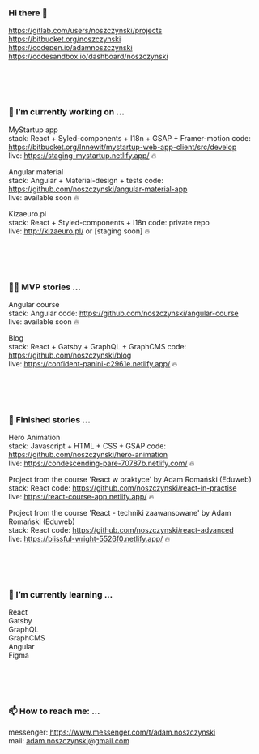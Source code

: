 ### Hi there 👋

https://gitlab.com/users/noszczynski/projects<br/>
https://bitbucket.org/noszczynski<br/>
https://codepen.io/adamnoszczynski<br/>
https://codesandbox.io/dashboard/noszczynski<br/>
<br/>
<br/>
<br/>
<br/>
### 🔭 I’m currently working on ...

MyStartup app<br/>
stack: React + Syled-components + I18n + GSAP + Framer-motion
code: https://bitbucket.org/Innewit/mystartup-web-app-client/src/develop<br/>
live: https://staging-mystartup.netlify.app/ 🔥<br/>

Angular material<br/>
stack: Angular + Material-design + tests
code: https://github.com/noszczynski/angular-material-app<br/>
live: available soon 🔥<br/>

Kizaeuro.pl<br/>
stack: React + Styled-components + I18n
code: private repo<br/>
live: http://kizaeuro.pl/ or [staging soon] 🔥<br/>
<br/>
<br/>
<br/>
<br/>
### 💪🏼 MVP stories ... 

Angular course<br/>
stack: Angular
code: https://github.com/noszczynski/angular-course<br/>
live: available soon 🔥<br/>

Blog<br/>
stack: React + Gatsby + GraphQL + GraphCMS
code: https://github.com/noszczynski/blog<br/>
live: https://confident-panini-c2961e.netlify.app/ 🔥<br/>
<br/>
<br/>
<br/>
<br/>
### 🏁 Finished stories ... 

Hero Animation<br/>
stack: Javascript + HTML + CSS + GSAP
code: https://github.com/noszczynski/hero-animation<br/>
live: https://condescending-pare-70787b.netlify.com/ 🔥<br/>


Project from the course 'React w praktyce' by Adam Romański (Eduweb)<br/>
stack: React
code: https://github.com/noszczynski/react-in-practise<br/>
live: https://react-course-app.netlify.app/ 🔥<br/>


Project from the course 'React - techniki zaawansowane' by Adam Romański (Eduweb)<br/>
stack: React
code: https://github.com/noszczynski/react-advanced<br/>
live: https://blissful-wright-5526f0.netlify.app/ 🔥<br/>
<br/>
<br/>
<br/>
<br/>
### 🌱 I’m currently learning ...

React<br/>
Gatsby<br/>
GraphQL<br/>
GraphCMS<br/>
Angular<br/>
Figma<br/>
<br/>
<br/>
<br/>
<br/>
### 📫 How to reach me: ...

messenger: https://www.messenger.com/t/adam.noszczynski<br/>
mail: adam.noszczynski@gmail.com<br/>



<!--
**noszczynski/noszczynski** is a ✨ _special_ ✨ repository because its `README.md` (this file) appears on your GitHub profile.

Here are some ideas to get you started:

- 🔭 I’m currently working on ...
- 🌱 I’m currently learning ...
- 👯 I’m looking to collaborate on ...
- 🤔 I’m looking for help with ...
- 💬 Ask me about ...
- 📫 How to reach me: ...
- 😄 Pronouns: ...
- ⚡ Fun fact: ...
-->
